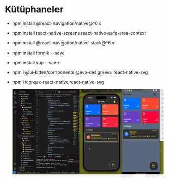 # Kütüphaneler

- npm install @react-navigation/native@^6.x
- npm install react-native-screens react-native-safe-area-context
- npm install @react-navigation/native-stack@^6.x
- npm install formik --save
- npm install yup --save
- npm i @ui-kitten/components @eva-design/eva react-native-svg
- npm i iconsax-react-native react-native-svg

  ![](Gif.gif)
